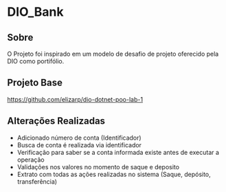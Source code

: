 # DIO_Bank

## Sobre

O Projeto foi inspirado em um modelo de desafio de projeto oferecido pela DIO como portifólio.

## Projeto Base
https://github.com/elizarp/dio-dotnet-poo-lab-1

## Alterações Realizadas
* Adicionado número de conta (Identificador)
* Busca de conta é realizada via identificador
* Verificação para saber se a conta informada existe antes de executar a operação
* Validações nos valores no momento de saque e deposito
* Extrato com todas as ações realizadas no sistema (Saque, depósito, transferência)
